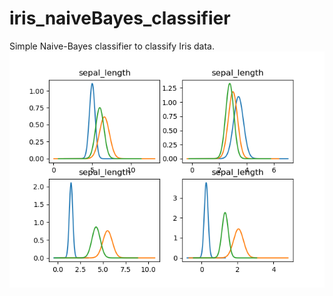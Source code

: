 # iris_naiveBayes_classifier

Simple Naive-Bayes classifier to classify Iris data.
![alt text](./Figure_1.png
)